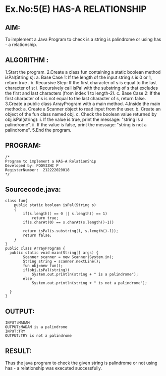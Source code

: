 # Ex.No:5(E) HAS-A RELATIONSHIP
## AIM:
To implement a  Java Program to check is a string is palindrome or using has - a relationship.
## ALGORITHM :
1.Start the program.
2.Create a class fun containing a static boolean method isPal(String s): 
a. Base Case 1: If the length of the input string s is 0 or 1, return true .
b. Recursive Step: If the first character of s is equal to the last character of s: i. Recursively call isPal with the substring of s that excludes the first and last characters (from index 1 to length-2). 
c. Base Case 2: If the first character of s is not equal to the last character of s, return false.
3.Create a public class ArrayProgram with a main method.
4.Inside the main method: 
a. Create a Scanner object to read input from the user.
b. Create an object of the fun class named obj.
c. Check the boolean value returned by obj.isPal(string): 
i. If the value is true, print the message: "string is a palindrome". 
ii. If the value is false, print the message: "string is not a palindrome".
5.End the program.

## PROGRAM:
 ```
/*
Program to implement a HAS-A RelationShip
Developed by: POOVIZHI P
RegisterNumber:  212222020018
*/
```
## Sourcecode.java:
```import java.util.Scanner;
class fun{
    public static boolean isPal(String s)
    {   
        if(s.length() == 0 || s.length() == 1)
            return true; 
        if(s.charAt(0) == s.charAt(s.length()-1))
        
        return isPal(s.substring(1, s.length()-1));
        return false;
    }
}
public class ArrayProgram {
  public static void main(String[] args) {
        Scanner scanner = new Scanner(System.in);
        String string = scanner.nextLine();
        fun obj=new fun();
        if(obj.isPal(string))
            System.out.println(string + " is a palindrome");
        else
            System.out.println(string + " is not a palindrome");
    
  }
}
```
## OUTPUT:
```
INPUT:MADAM
OUTPUT:MADAM is a palindrome
INPUT:TRY
OUTPUT:TRY is not a palindrome
```
## RESULT:
Thus the java program to check the given string is palindrome or not using has - a relationship was executed successfully. 

